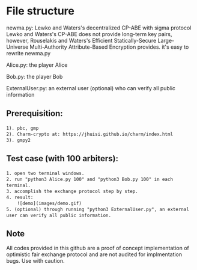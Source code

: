 # File structure
newma.py: Lewko and Waters's decentralized CP-ABE with sigma protocol
Lewko and Waters's CP-ABE does not provide long-term key pairs, however, Rouselakis and Waters's Efficient Statically-Secure Large-Universe Multi-Authority Attribute-Based Encryption provides.
it's easy to rewrite newma.py

Alice.py: the player Alice

Bob.py: the player Bob

ExternalUser.py: an external user (optional) who can verify all public information


## Prerequisition:
    1). pbc, gmp
    2). Charm-crypto at: https://jhuisi.github.io/charm/index.html
    3). gmpy2
    

## Test case (with 100 arbiters):
	1. open two terminal windows.
    2. run "python3 Alice.py 100" and "python3 Bob.py 100" in each terminal.
    3. accomplish the exchange protocol step by step.
    4. result:    
        ![demo](images/demo.gif)
    5. (optional) through running "python3 ExternalUser.py", an external user can verify all public information. 

## Note
All codes provided in this github are a proof of concept implementation of optimistic fair exchange protocol and are not audited for implmentation bugs. Use with caution.
